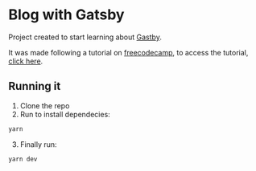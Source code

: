 # Blog with Gatsby

Project created to start learning about [Gastby](https://www.gatsbyjs.com/).

It was made following a tutorial on [freecodecamp](https://www.freecodecamp.org/), to access the tutorial, [click here](https://www.freecodecamp.org/news/build-a-developer-blog-from-scratch-with-gatsby-and-mdx/]).

## Running it
1. Clone the repo
2. Run to install dependecies:
```cmd
yarn 
```
3. Finally run:
```cmd
yarn dev
```
